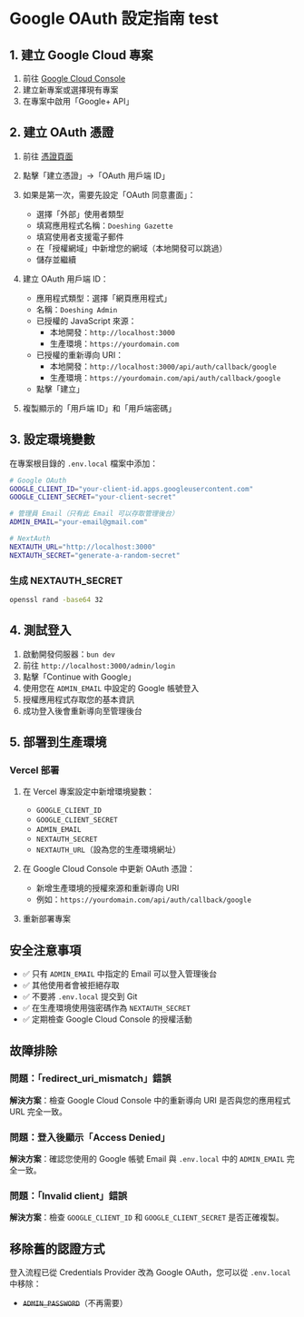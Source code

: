 # Google OAuth 設定指南 test

## 1. 建立 Google Cloud 專案

1. 前往 [Google Cloud Console](https://console.cloud.google.com/)
2. 建立新專案或選擇現有專案
3. 在專案中啟用「Google+ API」

## 2. 建立 OAuth 憑證

1. 前往 [憑證頁面](https://console.cloud.google.com/apis/credentials)
2. 點擊「建立憑證」→「OAuth 用戶端 ID」
3. 如果是第一次，需要先設定「OAuth 同意畫面」：
   - 選擇「外部」使用者類型
   - 填寫應用程式名稱：`Doeshing Gazette`
   - 填寫使用者支援電子郵件
   - 在「授權網域」中新增您的網域（本地開發可以跳過）
   - 儲存並繼續

4. 建立 OAuth 用戶端 ID：
   - 應用程式類型：選擇「網頁應用程式」
   - 名稱：`Doeshing Admin`
   - 已授權的 JavaScript 來源：
     - 本地開發：`http://localhost:3000`
     - 生產環境：`https://yourdomain.com`
   - 已授權的重新導向 URI：
     - 本地開發：`http://localhost:3000/api/auth/callback/google`
     - 生產環境：`https://yourdomain.com/api/auth/callback/google`
   - 點擊「建立」

5. 複製顯示的「用戶端 ID」和「用戶端密碼」

## 3. 設定環境變數

在專案根目錄的 `.env.local` 檔案中添加：

```bash
# Google OAuth
GOOGLE_CLIENT_ID="your-client-id.apps.googleusercontent.com"
GOOGLE_CLIENT_SECRET="your-client-secret"

# 管理員 Email（只有此 Email 可以存取管理後台）
ADMIN_EMAIL="your-email@gmail.com"

# NextAuth
NEXTAUTH_URL="http://localhost:3000"
NEXTAUTH_SECRET="generate-a-random-secret"
```

### 生成 NEXTAUTH_SECRET

```bash
openssl rand -base64 32
```

## 4. 測試登入

1. 啟動開發伺服器：`bun dev`
2. 前往 `http://localhost:3000/admin/login`
3. 點擊「Continue with Google」
4. 使用您在 `ADMIN_EMAIL` 中設定的 Google 帳號登入
5. 授權應用程式存取您的基本資訊
6. 成功登入後會重新導向至管理後台

## 5. 部署到生產環境

### Vercel 部署

1. 在 Vercel 專案設定中新增環境變數：
   - `GOOGLE_CLIENT_ID`
   - `GOOGLE_CLIENT_SECRET`
   - `ADMIN_EMAIL`
   - `NEXTAUTH_SECRET`
   - `NEXTAUTH_URL`（設為您的生產環境網址）

2. 在 Google Cloud Console 中更新 OAuth 憑證：
   - 新增生產環境的授權來源和重新導向 URI
   - 例如：`https://yourdomain.com/api/auth/callback/google`

3. 重新部署專案

## 安全注意事項

- ✅ 只有 `ADMIN_EMAIL` 中指定的 Email 可以登入管理後台
- ✅ 其他使用者會被拒絕存取
- ✅ 不要將 `.env.local` 提交到 Git
- ✅ 在生產環境使用強密碼作為 `NEXTAUTH_SECRET`
- ✅ 定期檢查 Google Cloud Console 的授權活動

## 故障排除

### 問題：「redirect_uri_mismatch」錯誤

**解決方案**：檢查 Google Cloud Console 中的重新導向 URI 是否與您的應用程式 URL 完全一致。

### 問題：登入後顯示「Access Denied」

**解決方案**：確認您使用的 Google 帳號 Email 與 `.env.local` 中的 `ADMIN_EMAIL` 完全一致。

### 問題：「Invalid client」錯誤

**解決方案**：檢查 `GOOGLE_CLIENT_ID` 和 `GOOGLE_CLIENT_SECRET` 是否正確複製。

## 移除舊的認證方式

登入流程已從 Credentials Provider 改為 Google OAuth，您可以從 `.env.local` 中移除：
- ~~`ADMIN_PASSWORD`~~（不再需要）
